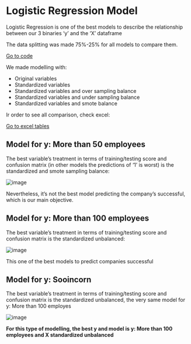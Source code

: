 # Logistic Regression Model

Logistic Regression is one of the best models to describe the relationship between our 3 binaries ‘y’ and the ‘X’ dataframe

The data splitting was made 75%-25% for all models to compare them.

[Go to code](Analisis_Raquel_Logistic_R.ipynb)

We made modelling with:
* Original variables
* Standardized variables
* Standardized variables and over sampling balance
* Standardized variables and under sampling balance
* Standardized variables and smote balance

Ir order to see all comparison, check excel:

[Go to excel tables](https://docs.google.com/spreadsheets/u/0/d/1cFZc4ISbJDTvYpu_S6wJDyXT1iPH0u25GLkIhLEXLw8/edit)

## Model for y: More than 50 employees

The best variable’s treatment in terms of training/testing score and confusion matrix (in other models the predictions of ‘1’ is worst) is the standardized and smote sampling balance:

![image](https://user-images.githubusercontent.com/85086918/142784117-a821a1a5-e685-4471-bf72-e84cd08809a5.png)

Nevertheless, it’s not the best model predicting the company’s successful, which is our main objective.

## Model for y: More than 100 employees

The best variable’s treatment in terms of training/testing score and confusion matrix is the standardized unbalanced:

![image](https://user-images.githubusercontent.com/85086918/142784155-aa7efc1a-3856-498a-842b-31437627e320.png)

This one of the best models to predict companies successful

## Model for y: Sooincorn

The best variable’s treatment in terms of training/testing score and confusion matrix is the standardized unbalanced, the very same model for y: More than 100 employes

![image](https://user-images.githubusercontent.com/85086918/142784187-d1e14656-475d-48df-b963-d137ba407988.png)

**For this type of modelling, the best y and model is y: More than 100 employees and X standardized unbalanced**


